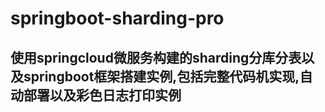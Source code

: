 # springboot-sharding-pro
## 使用springcloud微服务构建的sharding分库分表以及springboot框架搭建实例,包括完整代码机实现,自动部署以及彩色日志打印实例
